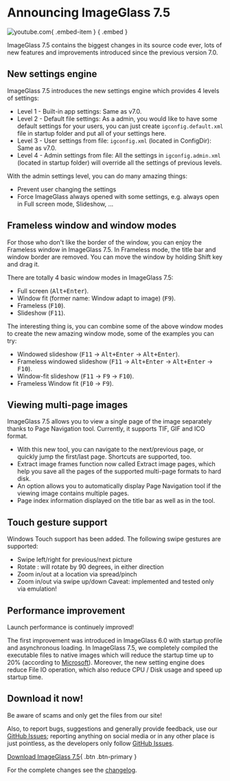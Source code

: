 # Announcing ImageGlass 7.5
![youtube.com](https://youtu.be/cNXpHBMcjAI){ .embed-item } { .embed }

ImageGlass 7.5 contains the biggest changes in its source code ever, lots of new features and improvements introduced since the previous version 7.0.


## New settings engine
ImageGlass 7.5 introduces the new settings engine which provides 4 levels of settings:
- Level 1 - Built-in app settings: Same as v7.0.
- Level 2 - Default file settings: As a admin, you would like to have some default settings for your users, you can just create `igconfig.default.xml` file in startup folder and put all of your settings here.
- Level 3 - User settings from file: `igconfig.xml` (located in ConfigDir): Same as v7.0.
- Level 4 - Admin settings from file: All the settings in `igconfig.admin.xml` (located in startup folder) will override all the settings of previous levels.

With the admin settings level, you can do many amazing things:
- Prevent user changing the settings
- Force ImageGlass always opened with some settings, e.g. always open in Full screen mode, Slideshow, ...
 

## Frameless window and window modes
For those who don't like the border of the window, you can enjoy the Frameless window in ImageGlass 7.5. In Frameless mode, the title bar and window border are removed. You can move the window by holding Shift key and drag it.

There are totally 4 basic window modes in ImageGlass 7.5:
- Full screen (<kbd>Alt+Enter</kbd>).
- Window fit (former name: Window adapt to image) (<kbd>F9</kbd>).
- Frameless (<kbd>F10</kbd>).
- Slideshow (<kbd>F11</kbd>).

The interesting thing is, you can combine some of the above window modes to create the new amazing window mode, some of the examples you can try:
- Windowed slideshow (<kbd>F11</kbd> -> <kbd>Alt+Enter</kbd> -> <kbd>Alt+Enter</kbd>).
- Frameless windowed slideshow (<kbd>F11</kbd> -> <kbd>Alt+Enter</kbd> -> <kbd>Alt+Enter</kbd> -> <kbd>F10</kbd>).
- Window-fit slideshow (<kbd>F11</kbd> -> <kbd>F9</kbd> -> <kbd>F10</kbd>).
- Frameless Window fit (<kbd>F10</kbd> -> <kbd>F9</kbd>).
 

## Viewing multi-page images
ImageGlass 7.5 allows you to view a single page of the image separately thanks to Page Navigation tool. Currently, it supports TIF, GIF and ICO format.

- With this new tool, you can navigate to the next/previous page, or quickly jump the first/last page. Shortcuts are supported, too.
- Extract image frames function now called Extract image pages, which help you save all the pages of the supported multi-page formats to hard disk.
- An option allows you to automatically display Page Navigation tool if the viewing image contains multiple pages.
- Page index information displayed on the title bar as well as in the tool.
 

## Touch gesture support
Windows Touch support has been added. The following swipe gestures are supported:

- Swipe left/right for previous/next picture
- Rotate : will rotate by 90 degrees, in either direction
- Zoom in/out at a location via spread/pinch
- Zoom in/out via swipe up/down
Caveat: implemented and tested only via emulation!


## Performance improvement
Launch performance is continuely improved!

The first improvement was introduced in ImageGlass 6.0 with startup profile and asynchronous loading. In ImageGlass 7.5, we completely compiled the executable files to native images which will reduce the startup time up to 20% (according to [Microsoft](https://learn.microsoft.com/en-us/windows/msix/desktop/desktop-to-uwp-r2r)). Moreover, the new setting engine does reduce File IO operation, which also reduce CPU / Disk usage and speed up startup time.


## Download it now!
Be aware of scams and only get the files from our site! 

Also, to report bugs, suggestions and generally provide feedback, use our [GitHub Issues](https://github.com/d2phap/ImageGlass/issues); reporting anything on social media or in any other place is just pointless, as the developers only follow [GitHub Issues](https://github.com/d2phap/ImageGlass/issues).


[Download ImageGlass 7.5](https://imageglass.org/download){ .btn .btn-primary }


For the complete changes see the [changelog](https://github.com/d2phap/ImageGlass/releases/tag/7.5.1.1).
